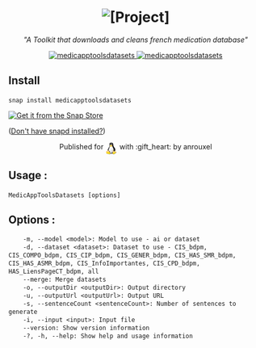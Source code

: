 <h1 align="center">
  <img src="https://github.com/anrouxel/MedicApp/blob/02373590cd1fc3938491188a81df2d55a9ec47aa/app/src/main/ic_launcher-playstore.png" alt="[Project]">
  <br />
</h1>

<p align="center"><i>"A Toolkit that downloads and cleans french medication database"</i></p>

<p align="center">
<a href="https://snapcraft.io/medicapptoolsdatasets">
  <img alt="medicapptoolsdatasets" src="https://snapcraft.io/medicapptoolsdatasets/badge.svg" />
</a>
<a href="https://snapcraft.io/medicapptoolsdatasets">
  <img alt="medicapptoolsdatasets" src="https://snapcraft.io/medicapptoolsdatasets/trending.svg?name=0" />
</a>
</p>

## Install

```shell
snap install medicapptoolsdatasets
```

<a href="https://snapcraft.io/medicapptoolsdatasets">
  <img alt="Get it from the Snap Store" src="https://snapcraft.io/static/images/badges/en/snap-store-black.svg" />
</a>

([Don't have snapd installed?](https://snapcraft.io/docs/core/install))

<p align="center">Published for <img src="https://raw.githubusercontent.com/anythingcodes/slack-emoji-for-techies/gh-pages/emoji/tux.png" align="top" width="24" /> with :gift_heart: by anrouxel</p>


## Usage :

```plaintext
MedicAppToolsDatasets [options]
```

## Options :

```plaintext
    -m, --model <model>: Model to use - ai or dataset
    -d, --dataset <dataset>: Dataset to use - CIS_bdpm, CIS_COMPO_bdpm, CIS_CIP_bdpm, CIS_GENER_bdpm, CIS_HAS_SMR_bdpm, CIS_HAS_ASMR_bdpm, CIS_InfoImportantes, CIS_CPD_bdpm, HAS_LiensPageCT_bdpm, all
    --merge: Merge datasets
    -o, --outputDir <outputDir>: Output directory
    -u, --outputUrl <outputUrl>: Output URL
    -s, --sentenceCount <sentenceCount>: Number of sentences to generate
    -i, --input <input>: Input file
    --version: Show version information
    -?, -h, --help: Show help and usage information
```